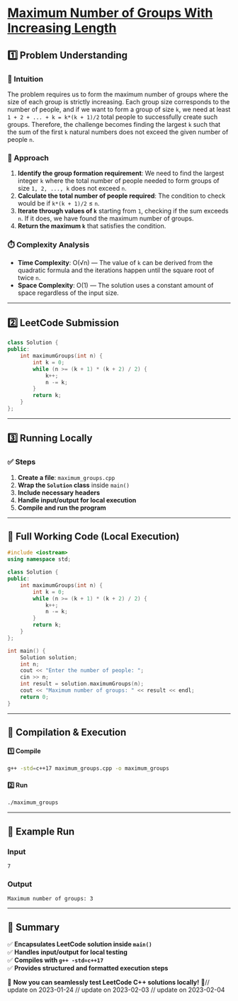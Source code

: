 # **[Maximum Number of Groups With Increasing Length](https://leetcode.com/problems/maximum-number-of-groups-with-increasing-length/description/)**  

## **1️⃣ Problem Understanding**  
### **📌 Intuition**  
The problem requires us to form the maximum number of groups where the size of each group is strictly increasing. Each group size corresponds to the number of people, and if we want to form a group of size `k`, we need at least `1 + 2 + ... + k = k*(k + 1)/2` total people to successfully create such groups. Therefore, the challenge becomes finding the largest `k` such that the sum of the first `k` natural numbers does not exceed the given number of people `n`.

### **🚀 Approach**  
1. **Identify the group formation requirement**: We need to find the largest integer `k` where the total number of people needed to form groups of size `1, 2, ..., k` does not exceed `n`.
2. **Calculate the total number of people required**: The condition to check would be if `k*(k + 1)/2` ≤ `n`.
3. **Iterate through values of `k`** starting from `1`, checking if the sum exceeds `n`. If it does, we have found the maximum number of groups.
4. **Return the maximum `k`** that satisfies the condition.

### **⏱️ Complexity Analysis**  
- **Time Complexity**: O(√n) — The value of `k` can be derived from the quadratic formula and the iterations happen until the square root of twice `n`.
- **Space Complexity**: O(1) — The solution uses a constant amount of space regardless of the input size.  

---  

## **2️⃣ LeetCode Submission**  
```cpp
class Solution {
public:
    int maximumGroups(int n) {
        int k = 0;
        while (n >= (k + 1) * (k + 2) / 2) {
            k++;
            n -= k;
        }
        return k;
    }
};  
```  

---  

## **3️⃣ Running Locally**  
### **✅ Steps**  
1. **Create a file**: `maximum_groups.cpp`  
2. **Wrap the `Solution` class** inside `main()`  
3. **Include necessary headers**  
4. **Handle input/output for local execution**  
5. **Compile and run the program**  

---  

## **📝 Full Working Code (Local Execution)**  
```cpp
#include <iostream>
using namespace std;

class Solution {
public:
    int maximumGroups(int n) {
        int k = 0;
        while (n >= (k + 1) * (k + 2) / 2) {
            k++;
            n -= k;
        }
        return k;
    }
};

int main() {
    Solution solution;
    int n;
    cout << "Enter the number of people: ";
    cin >> n;
    int result = solution.maximumGroups(n);
    cout << "Maximum number of groups: " << result << endl;
    return 0;
}
```  

---  

## **🔧 Compilation & Execution**  
#### **1️⃣ Compile**  
```bash
g++ -std=c++17 maximum_groups.cpp -o maximum_groups
```  

#### **2️⃣ Run**  
```bash
./maximum_groups
```  

---  

## **🎯 Example Run**  
### **Input**  
```
7
```  
### **Output**  
```
Maximum number of groups: 3
```  

---  

## **📌 Summary**  
✅ **Encapsulates LeetCode solution inside `main()`**  
✅ **Handles input/output for local testing**  
✅ **Compiles with `g++ -std=c++17`**  
✅ **Provides structured and formatted execution steps**  

🚀 **Now you can seamlessly test LeetCode C++ solutions locally!** 🚀// update on 2023-01-24
// update on 2023-02-03
// update on 2023-02-04
